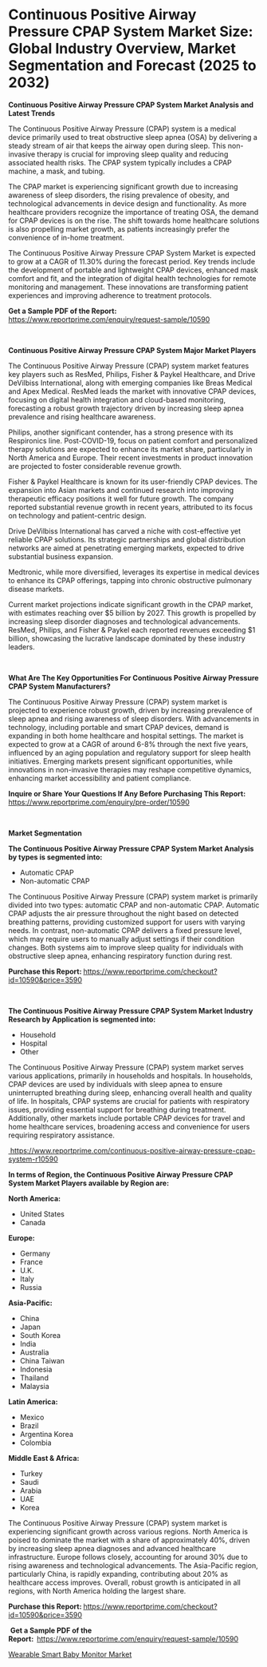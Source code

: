 <p><h1>Continuous Positive Airway Pressure CPAP System Market Size: Global Industry Overview, Market Segmentation and Forecast (2025 to 2032)</h1></p><p><strong>Continuous Positive Airway Pressure CPAP System Market Analysis and Latest Trends</strong></p>
<p><p>The Continuous Positive Airway Pressure (CPAP) system is a medical device primarily used to treat obstructive sleep apnea (OSA) by delivering a steady stream of air that keeps the airway open during sleep. This non-invasive therapy is crucial for improving sleep quality and reducing associated health risks. The CPAP system typically includes a CPAP machine, a mask, and tubing.</p><p>The CPAP market is experiencing significant growth due to increasing awareness of sleep disorders, the rising prevalence of obesity, and technological advancements in device design and functionality. As more healthcare providers recognize the importance of treating OSA, the demand for CPAP devices is on the rise. The shift towards home healthcare solutions is also propelling market growth, as patients increasingly prefer the convenience of in-home treatment.</p><p>The Continuous Positive Airway Pressure CPAP System Market is expected to grow at a CAGR of 11.30% during the forecast period. Key trends include the development of portable and lightweight CPAP devices, enhanced mask comfort and fit, and the integration of digital health technologies for remote monitoring and management. These innovations are transforming patient experiences and improving adherence to treatment protocols.</p></p>
<p><strong>Get a Sample PDF of the Report:&nbsp;</strong> <a href="https://www.reportprime.com/enquiry/request-sample/10590?utm_campaign=3044&utm_medium=2&utm_source=Github&utm_content=ia&utm_term=20032025&utm_id=continuous-positive-airway-pressure-cpap-system">https://www.reportprime.com/enquiry/request-sample/10590</a></p>
<p>&nbsp;</p>
<p><strong>Continuous Positive Airway Pressure CPAP System Major Market Players</strong></p>
<p><p>The Continuous Positive Airway Pressure (CPAP) system market features key players such as ResMed, Philips, Fisher & Paykel Healthcare, and Drive DeVilbiss International, along with emerging companies like Breas Medical and Apex Medical. ResMed leads the market with innovative CPAP devices, focusing on digital health integration and cloud-based monitoring, forecasting a robust growth trajectory driven by increasing sleep apnea prevalence and rising healthcare awareness.</p><p>Philips, another significant contender, has a strong presence with its Respironics line. Post-COVID-19, focus on patient comfort and personalized therapy solutions are expected to enhance its market share, particularly in North America and Europe. Their recent investments in product innovation are projected to foster considerable revenue growth.</p><p>Fisher & Paykel Healthcare is known for its user-friendly CPAP devices. The expansion into Asian markets and continued research into improving therapeutic efficacy positions it well for future growth. The company reported substantial revenue growth in recent years, attributed to its focus on technology and patient-centric design.</p><p>Drive DeVilbiss International has carved a niche with cost-effective yet reliable CPAP solutions. Its strategic partnerships and global distribution networks are aimed at penetrating emerging markets, expected to drive substantial business expansion.</p><p>Medtronic, while more diversified, leverages its expertise in medical devices to enhance its CPAP offerings, tapping into chronic obstructive pulmonary disease markets. </p><p>Current market projections indicate significant growth in the CPAP market, with estimates reaching over $5 billion by 2027. This growth is propelled by increasing sleep disorder diagnoses and technological advancements. ResMed, Philips, and Fisher & Paykel each reported revenues exceeding $1 billion, showcasing the lucrative landscape dominated by these industry leaders.</p></p>
<p>&nbsp;</p>
<p><strong>What Are The Key Opportunities For Continuous Positive Airway Pressure CPAP System Manufacturers?</strong></p>
<p><p>The Continuous Positive Airway Pressure (CPAP) system market is projected to experience robust growth, driven by increasing prevalence of sleep apnea and rising awareness of sleep disorders. With advancements in technology, including portable and smart CPAP devices, demand is expanding in both home healthcare and hospital settings. The market is expected to grow at a CAGR of around 6-8% through the next five years, influenced by an aging population and regulatory support for sleep health initiatives. Emerging markets present significant opportunities, while innovations in non-invasive therapies may reshape competitive dynamics, enhancing market accessibility and patient compliance.</p></p>
<p><strong>Inquire or Share Your Questions If Any Before Purchasing This Report:</strong> <a href="https://www.reportprime.com/enquiry/pre-order/10590?utm_campaign=3044&utm_medium=2&utm_source=Github&utm_content=ia&utm_term=20032025&utm_id=continuous-positive-airway-pressure-cpap-system">https://www.reportprime.com/enquiry/pre-order/10590</a></p>
<p>&nbsp;</p>
<p><strong>Market Segmentation</strong></p>
<p><strong>The Continuous Positive Airway Pressure CPAP System Market Analysis by types is segmented into:</strong></p>
<p><ul><li>Automatic CPAP</li><li>Non-automatic CPAP</li></ul></p>
<p><p>The Continuous Positive Airway Pressure (CPAP) system market is primarily divided into two types: automatic CPAP and non-automatic CPAP. Automatic CPAP adjusts the air pressure throughout the night based on detected breathing patterns, providing customized support for users with varying needs. In contrast, non-automatic CPAP delivers a fixed pressure level, which may require users to manually adjust settings if their condition changes. Both systems aim to improve sleep quality for individuals with obstructive sleep apnea, enhancing respiratory function during rest.</p></p>
<p><strong>Purchase this Report:&nbsp;</strong><a href="https://www.reportprime.com/checkout?id=10590&price=3590&utm_campaign=3044&utm_medium=2&utm_source=Github&utm_content=ia&utm_term=20032025&utm_id=continuous-positive-airway-pressure-cpap-system">https://www.reportprime.com/checkout?id=10590&price=3590</a></p>
<p>&nbsp;</p>
<p><strong>The Continuous Positive Airway Pressure CPAP System Market Industry Research by Application is segmented into:</strong></p>
<p><ul><li>Household</li><li>Hospital</li><li>Other</li></ul></p>
<p><p>The Continuous Positive Airway Pressure (CPAP) system market serves various applications, primarily in households and hospitals. In households, CPAP devices are used by individuals with sleep apnea to ensure uninterrupted breathing during sleep, enhancing overall health and quality of life. In hospitals, CPAP systems are crucial for patients with respiratory issues, providing essential support for breathing during treatment. Additionally, other markets include portable CPAP devices for travel and home healthcare services, broadening access and convenience for users requiring respiratory assistance.</p></p>
<p><a href="https://www.reportprime.com/continuous-positive-airway-pressure-cpap-system-r10590?utm_campaign=3044&utm_medium=2&utm_source=Github&utm_content=ia&utm_term=20032025&utm_id=continuous-positive-airway-pressure-cpap-system">&nbsp;https://www.reportprime.com/continuous-positive-airway-pressure-cpap-system-r10590</a></p>
<p><strong>In terms of Region, the Continuous Positive Airway Pressure CPAP System Market Players available by Region are:</strong></p>
<p>
    <p> <strong> North America: </strong>
        <ul>
            <li>United States</li>
            <li>Canada</li>
        </ul>
        </p> 
    <p> <strong> Europe: </strong>
        <ul>
            <li>Germany</li>
            <li>France</li>
            <li>U.K.</li>
            <li>Italy</li>
            <li>Russia</li>
        </ul>
        </p> 
    <p> <strong> Asia-Pacific: </strong>
        <ul>
            <li>China</li>
            <li>Japan</li>
            <li>South Korea</li>
            <li>India</li>
            <li>Australia</li>
            <li>China Taiwan</li>
            <li>Indonesia</li>
            <li>Thailand</li>
            <li>Malaysia</li>
        </ul>
        </p> 
    <p> <strong> Latin America: </strong>
        <ul>
            <li>Mexico</li>
            <li>Brazil</li>
            <li>Argentina Korea</li>
            <li>Colombia</li>
        </ul>
        </p> 
    <p> <strong> Middle East & Africa: </strong>
        <ul>
            <li>Turkey</li>
            <li>Saudi</li>
            <li>Arabia</li>
            <li>UAE</li>
            <li>Korea</li>
        </ul>
    </p>
    </p>
<p><p>The Continuous Positive Airway Pressure (CPAP) system market is experiencing significant growth across various regions. North America is poised to dominate the market with a share of approximately 40%, driven by increasing sleep apnea diagnoses and advanced healthcare infrastructure. Europe follows closely, accounting for around 30% due to rising awareness and technological advancements. The Asia-Pacific region, particularly China, is rapidly expanding, contributing about 20% as healthcare access improves. Overall, robust growth is anticipated in all regions, with North America holding the largest share.</p></p>
<p><strong>Purchase this Report: </strong><a href="https://www.reportprime.com/checkout?id=10590&price=3590&utm_campaign=3044&utm_medium=2&utm_source=Github&utm_content=ia&utm_term=20032025&utm_id=continuous-positive-airway-pressure-cpap-system">https://www.reportprime.com/checkout?id=10590&price=3590</a></p>
<p>&nbsp;<strong>Get a Sample PDF of the Report:&nbsp;&nbsp;</strong><a href="https://www.reportprime.com/enquiry/request-sample/10590?utm_campaign=3044&utm_medium=2&utm_source=Github&utm_content=ia&utm_term=20032025&utm_id=continuous-positive-airway-pressure-cpap-system">https://www.reportprime.com/enquiry/request-sample/10590</a></p>
<p><strong></strong></p>
<p><p><a href="https://github.com/verikaahova/Market-Research-Report-List-1/blob/main/wearable-smart-baby-monitor-market.md?utm_campaign=3044&utm_medium=2&utm_source=Github&utm_content=ia&utm_term=20032025&utm_id=continuous-positive-airway-pressure-cpap-system">Wearable Smart Baby Monitor Market</a></p></p>